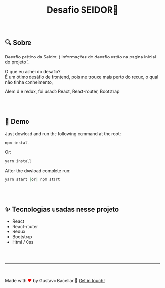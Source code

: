# <p align=center> Desafio SEIDOR👋</p>

<br>

## 🔍 Sobre

<p>Desafio prático da Seidor. ( Informações do desafio estão na pagina inicial do projeto ). </p>
<p>

O que eu achei do desafio?
<br>
É um ótimo desáfio de frontend, pois me trouxe mais perto do redux, o qual não tinha conheimento,

</p>
<p>
Alem d e redux, foi usado React, React-router, Bootstrap
</p>

<br>
<br>

## 🚀 Demo

Just dowload and run the following command at the root:

```sh
npm install
```

Or:

```sh
yarn install
```

After the dowload complete run:

```sh
yarn start |or| npm start
```

<br>
<br>

## ✨ Tecnologias usadas nesse projeto

<ul>
    <li> React
    <li> React-router
    <li> Redux
    <li> Bootstrap
    <li> Html / Css
</ul>

<br>
<br>

<hr/>
<br>

Made with <span style = "color: red">♥</span> by Gustavo Bacellar 👋 <a href="https://www.linkedin.com/in/gustavo-bacellar/?msgControlName=reply_to_sender&msgConversationId=6714883939833561088&msgOverlay=true">Get in touch!</a>

